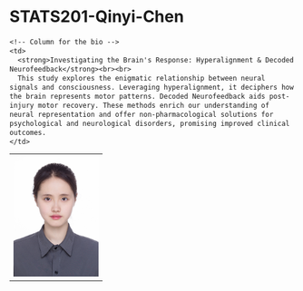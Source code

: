 # STATS201-Qinyi-Chen
<table>
  <tr>
    <!-- Column for the headshot -->
    <td>
      <img src="/QinyiChen.jpg" alt="Headshot" style="width: 150px;"/>
    </td>
    
    <!-- Column for the bio -->
    <td>
      <strong>Investigating the Brain's Response: Hyperalignment & Decoded Neurofeedback</strong><br><br>
      This study explores the enigmatic relationship between neural signals and consciousness. Leveraging hyperalignment, it deciphers how the brain represents motor patterns. Decoded Neurofeedback aids post-injury motor recovery. These methods enrich our understanding of neural representation and offer non-pharmacological solutions for psychological and neurological disorders, promising improved clinical outcomes.
    </td>
  </tr>
</table>



